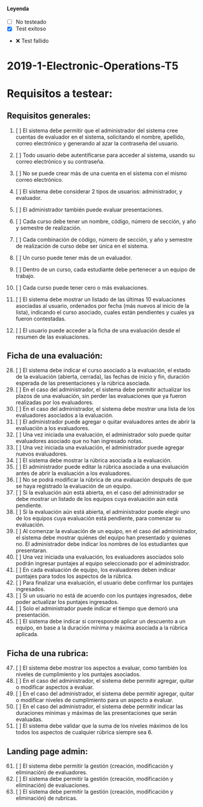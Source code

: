 #### Leyenda
- [ ] No testeado
- [x] Test exitoso
- :x: Test fallido

# 2019-1-Electronic-Operations-T5
# Requisitos a testear:

## Requisitos generales:

 1. [ ] El sistema debe permitir que el administrador del sistema cree cuentas de
evaluador en el sistema, solicitando el nombre, apellido, correo electrónico y
generando al azar la contraseña del usuario.
 2. [ ] Todo usuario debe autentificarse para acceder al sistema, usando su correo
electrónico y su contraseña.
 3. [ ] No se puede crear más de una cuenta en el sistema con el mismo correo
electrónico.
 4. [ ] El sistema debe considerar 2 tipos de usuarios: administrador, y evaluador.
 5. [ ] El administrador también puede evaluar presentaciones.
 6. [ ] Cada curso debe tener un nombre, código, número de sección, y año y semestre
de realización.
 7. [ ] Cada combinación de código, número de sección, y año y semestre de
realización de curso debe ser única en el sistema.
 8. [ ] Un curso puede tener más de un evaluador.
 9. [ ] Dentro de un curso, cada estudiante debe pertenecer a un equipo de trabajo.


 11. [ ] Cada curso puede tener cero o más evaluaciones.

 15. [ ]  El sistema debe mostrar un listado de las últimas 10 evaluaciones asociadas al
usuario, ordenados por fecha (más nuevos al inicio de la lista), indicando el
curso asociado, cuales están pendientes y cuales ya fueron contestadas.
 16. [ ]  El usuario puede acceder a la ficha de una evaluación desde el resumen de las
evaluaciones.

## Ficha de una evaluación:

28. [ ] El sistema debe indicar el curso asociado a la evaluación, el estado de la
evaluación (abierta, cerrada), las fechas de inicio y fin, duración esperada de las
presentaciones y la rúbrica asociada.
29. [ ] En el caso del administrador, el sistema debe permitir actualizar los plazos de
una evaluación, sin perder las evaluaciones que ya fueron realizadas por los
evaluadores.
30. [ ] En el caso del administrador, el sistema debe mostrar una lista de los
evaluadores asociados a la evaluación.
31. [ ] El administrador puede agregar o quitar evaluadores antes de abrir la evaluación
a los evaluadores.
32. [ ] Una vez iniciada una evaluación, el administrador solo puede quitar evaluadores
asociado que no han ingresado notas.
33. [ ] Una vez iniciada una evaluación, el administrador puede agregar nuevos
evaluadores.
34. [ ] El sistema debe mostrar la rúbrica asociada a la evaluación.
35. [ ] El administrador puede editar la rúbrica asociada a una evaluación antes de abrir
la evaluación a los evaluadores.
36. [ ] No se podrá modificar la rúbrica de una evaluación después de que se haya
registrado la evaluación de un equipo.
37. [ ] Si la evaluación aún está abierta, en el caso del administrador se debe mostrar
un listado de los equipos cuya evaluación aún está pendiente.
38. [ ] Si la evaluación aún está abierta, el administrador puede elegir uno de los
equipos cuya evaluación está pendiente, para comenzar su evaluación.
39. [ ] Al comenzar la evaluación de un equipo, en el caso del administrador, el sistema
debe mostrar quiénes del equipo han presentado y quienes no. El administrador
debe indicar los nombres de los estudiantes que presentaran.
40. [ ] Una vez iniciada una evaluación, los evaluadores asociados solo podrán
ingresar puntajes al equipo seleccionado por el administrador.
41. [ ] En cada evaluación de equipo, los evaluadores deben indicar puntajes para
todos los aspectos de la rúbrica.
42. [ ] Para finalizar una evaluación, el usuario debe confirmar los puntajes ingresados.
43. [ ] Si un usuario no está de acuerdo con los puntajes ingresados, debe poder
actualizar los puntajes ingresados.
44. [ ] Solo el administrador puede indicar el tiempo que demoró una presentación.
45. [ ] El sistema debe indicar si corresponde aplicar un descuento a un equipo, en
base a la duración mínima y máxima asociada a la rúbrica aplicada.

## Ficha de una rubrica:
47. [ ] El sistema debe mostrar los aspectos a evaluar, como también los niveles de
cumplimiento y los puntajes asociados.
48. [ ] En el caso del administrador, el sistema debe permitir agregar, quitar o modificar
aspectos a evaluar.
49. [ ] En el caso del administrador, el sistema debe permitir agregar, quitar o modificar
niveles de cumplimiento para un aspecto a evaluar.
50. [ ] En el caso del administrador, el sistema debe permitir indicar las duraciones
mínimas y máximas de las presentaciones que serán evaluadas.
51. [ ] El sistema debe validar que la suma de los niveles máximos de los todos los
aspectos de cualquier rúbrica siempre sea 6.

## Landing page admin:
61. [ ] El sistema debe permitir la gestión (creación, modificación y eliminación) de evaluadores.
64. [ ] El sistema debe permitir la gestión (creación, modificación y eliminación) de
evaluaciones.
65. [ ] El sistema debe permitir la gestión (creación, modificación y eliminación) de
rubricas.
